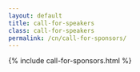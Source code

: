 ```yaml
---
layout: default
title: call-for-speakers
class: call-for-speakers
permalink: /cn/call-for-sponsors/
---
```


{% include call-for-sponsors.html %}